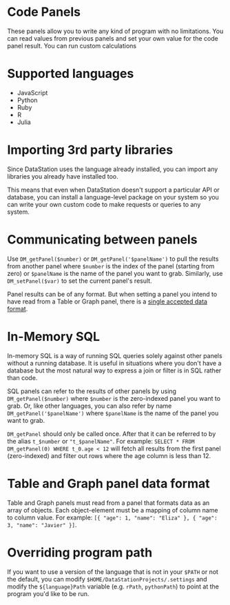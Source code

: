 # Code Panels

These panels allow you to write any kind of program with no
limitations. You can read values from previous panels and set your own
value for the code panel result. You can run custom calculations

# Supported languages

* JavaScript
* Python
* Ruby
* R
* Julia

# Importing 3rd party libraries

Since DataStation uses the language already installed, you can import
any libraries you already have installed too.

This means that even when DataStation doesn't support a particular API
or database, you can install a language-level package on your system
so you can write your own custom code to make requests or queries to
any system.

# Communicating between panels

Use `DM_getPanel($number)` or `DM_getPanel('$panelName')` to pull the
results from another panel where `$number` is the index of the panel
(starting from zero) or `$panelName` is the name of the panel you want
to grab. Similarly, use `DM_setPanel($var)` to set the current panel's
result.

Panel results can be of any format. But when setting a panel you
intend to have read from a Table or Graph panel, there is a [single
accepted data format](#table-and-graph-panel-data-format).

# In-Memory SQL

In-memory SQL is a way of running SQL queries solely
against other panels without a running database. It is useful in
situations where you don't have a database but the most natural way to
express a join or filter is in SQL rather than code.

SQL panels can refer to the results of other panels by using
`DM_getPanel($number)` where `$number` is the zero-indexed panel you
want to grab. Or, like other languages, you can also refer by name
`DM_getPanel('$panelName')` where `$panelName` is the name of the
panel you want to grab.

`DM_getPanel` should only be called once. After that it can be
referred to by the alias `t_$number` or `"t_$panelName"`. For example:
`SELECT * FROM DM_getPanel(0) WHERE t_0.age < 12` will fetch all
results from the first panel (zero-indexed) and filter out rows where
the age column is less than 12.

# Table and Graph panel data format

Table and Graph panels must read from a panel that formats data as an
array of objects. Each object-element must be a mapping of column name
to column value. For example: `[{ "age": 1, "name": "Eliza" }, {
"age": 3, "name": "Javier" }]`.

# Overriding program path

If you want to use a version of the language that is not in your `$PATH`
or not the default, you can modify
`$HOME/DataStationProjects/.settings` and modify the `${language}Path`
variable (e.g. `rPath`, `pythonPath`) to point at the program you'd
like to be run.
